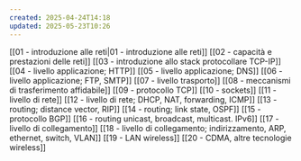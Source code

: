 ```yaml
---
created: 2025-04-24T14:18
updated: 2025-05-23T10:26
---
```

[[01 - introduzione alle reti|01 - introduzione alle reti]]
[[02 - capacità e prestazioni delle reti]]
[[03 - introduzione allo stack protocollare TCP-IP]]
[[04 - livello applicazione; HTTP]]
[[05 - livello applicazione; DNS]]
[[06 - livello applicazione; FTP, SMTP]]
[[07 - livello trasporto]]
[[08 - meccanismi di trasferimento affidabile]]
[[09 - protocollo TCP]]
[[10 - sockets]]
[[11 - livello di rete]]
[[12 - livello di rete; DHCP, NAT, forwarding, ICMP]]
[[13 - routing; distance vector, RIP]]
[[14 - routing; link state, OSPF]]
[[15 - protocollo BGP]]
[[16 - routing unicast, broadcast, multicast. IPv6]]
[[17 - livello di collegamento]]
[[18 - livello di collegamento; indirizzamento, ARP, ethernet, switch, VLAN]]
[[19 - LAN wireless]]
[[20 - CDMA, altre tecnologie wireless]]